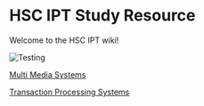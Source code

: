 # HSC IPT Study Resource
Welcome to the HSC IPT wiki!

![Testing](https://upload.wikimedia.org/wikipedia/commons/thumb/0/0b/MARIST-CATHOLIC-COLLEGE-CREST-AND-COLOURS-REVEALED-748x1024.png/220px-MARIST-CATHOLIC-COLLEGE-CREST-AND-COLOURS-REVEALED-748x1024.png "Optional title")

[Multi Media Systems](https://github.com/OscarKusnierz/IPT_Task3/wiki/Multi-Media-Systems)

[Transaction Processing Systems](https://github.com/OscarKusnierz/IPT_Task3/wiki/Transaction-Processing-Systems)
